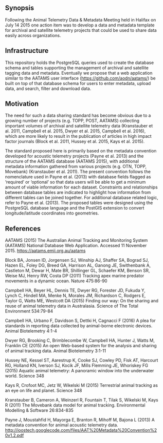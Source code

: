 ## Synopsis

Following the Animal Telemetry Data & Metadata Meeting held in Halifax on July 14 2015 one action item was to develop a data and metadata template for archival and satellite telemetry projects that could be used to share data easily across organizations. 

## Infrastructure

This repository holds the PostgreSQL queries used to create the database schema and tables supporting the management of archival and satellite tagging data and metadata. Eventually we propose that a web application similar to the AATAMS user interface (https://github.com/aodn/aatams/) be built on top of that database schema for users to enter metadata, upload data, and search, filter and download data.

## Motivation

The need for such a data sharing standard has become obvious due to a growing number of projects (e.g. TOPP, POST, AATAMS) collecting important volumes of archival and satellite telemetry data (Kranstauber et al. 2011, Campbell et al. 2015, Dwyer et al. 2015, Campbell et al. 2016), which are more likely to result in the publication of articles in high impact factor journals (Block et al. 2011, Hussey et al. 2015, Kays et al. 2015). 

The standard proposed here is primarily based on the metadata convention developed for acoustic telemetry projects (Payne et al. 2013) and the structure of the AATAMS database (AATAMS 2015), with additional metadata information gathered from various projects (e.g. OTN, TOPP, Movebank) (Kranstauber et al. 2011). The present convention follows the nomenclature used in Payne et al. (2013) with database fields flagged as ‘required’ or ‘optional’ so that data users will be able to get a minimum amount of viable information for each dataset. Constraints and relationships between database tables are indicated to highlight how information from different tables can be joined together. For additional database related logic, refer to Payne et al. (2013). The proposed tables were designed using the PostgreSQL database language and the PostGIS extension to convert longitude/latitude coordinates into geometries.

## References
AATAMS (2015) The Australian Animal Tracking and Monitoring System (AATAMS) National Database Web Application. Accessed 11 November 2015. https://aatams.emii.org.au/aatams

Block BA, Jonsen ID, Jorgensen SJ, Winship AJ, Shaffer SA, Bograd SJ, Hazen EL, Foley DG, Breed GA, Harrison AL, Ganong JE, Swithenbank A, Castleton M, Dewar H, Mate BR, Shillinger GL, Schaefer KM, Benson SR, Weise MJ, Henry RW, Costa DP (2011) Tracking apex marine predator movements in a dynamic ocean. Nature 475:86-90

Campbell HA, Beyer HL, Dennis TE, Dwyer RG, Forester JD, Fukuda Y, Lynch C, Hindell MA, Menke N, Morales JM, Richardson C, Rodgers E, Taylor G, Watts ME, Westcott DA (2015) Finding our way: On the sharing and reuse of animal telemetry data in Australasia. Science of The Total Environment 534:79-84

Campbell HA, Urbano F, Davidson S, Dettki H, Cagnacci F (2016) A plea for standards in reporting data collected by animal-borne electronic devices. Animal Biotelemetry 4:1-4

Dwyer RG, Brooking C, Brimblecombe W, Campbell HA, Hunter J, Watts M, Franklin CE (2015) An open Web-based system for the analysis and sharing of animal tracking data. Animal Biotelemetry 3:1-11

Hussey NE, Kessel ST, Aarestrup K, Cooke SJ, Cowley PD, Fisk AT, Harcourt RG, Holland KN, Iverson SJ, Kocik JF, Mills Flemming JE, Whoriskey FG (2015) Aquatic animal telemetry: A panoramic window into the underwater world. Science 348

Kays R, Crofoot MC, Jetz W, Wikelski M (2015) Terrestrial animal tracking as an eye on life and planet. Science 348

Kranstauber B, Cameron A, Weinzerl R, Fountain T, Tilak S, Wikelski M, Kays R (2011) The Movebank data model for animal tracking. Environmental Modelling & Software 26:834-835

Payne J, Moustahfid H, Mayorga E, Branton R, Mihoff M, Bajona L (2013) A metadata convention for animal acoustic telemetry data. http://ioostech.googlecode.com/files/AAT%20Metadata%20Convention%20v1.2.pdf